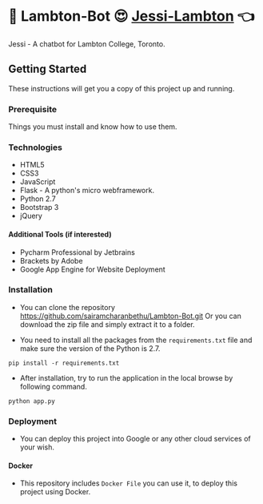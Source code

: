 # :school: Lambton-Bot :heart_eyes:  [Jessi-Lambton](https://chatbot-lambton.appspot.com/) :point_left:
Jessi - A chatbot for Lambton College, Toronto.

## Getting Started
These instructions will get you a copy of this project up and running.

### Prerequisite
Things you must install and know how to use them.

### Technologies
* HTML5
* CSS3
* JavaScript
* Flask - A python's micro webframework.
* Python 2.7
* Bootstrap 3
* jQuery

#### Additional Tools (if interested)
* Pycharm Professional by Jetbrains
* Brackets by Adobe
* Google App Engine for Website Deployment

### Installation

- You can clone the repository 
https://github.com/sairamcharanbethu/Lambton-Bot.git
Or you can download the zip file and simply extract it to a folder.

* You need to install all the packages from the `requirements.txt` file and make sure the version of the Python is 2.7.

```
pip install -r requirements.txt
```

* After installation, try to run the application in the local browse by following command.

```
python app.py
```

### Deployment
* You can deploy this project into Google or any other cloud services of your wish.

#### Docker
* This repository includes ``Docker File`` you can use it, to deploy this project using Docker.




